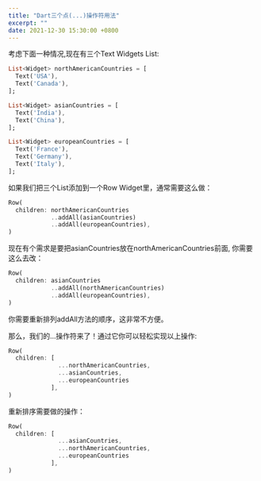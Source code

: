 ```yaml
---
title: "Dart三个点(...)操作符用法"
excerpt: ""
date: 2021-12-30 15:30:00 +0800
---
```


考虑下面一种情况,现在有三个Text Widgets List:
```dart
List<Widget> northAmericanCountries = [
  Text('USA'),
  Text('Canada'),
];

List<Widget> asianCountries = [
  Text('India'),
  Text('China'),
];

List<Widget> europeanCountries = [
  Text('France'),
  Text('Germany'),
  Text('Italy'),
];
```

如果我们把三个List添加到一个Row Widget里，通常需要这么做：

```dart
Row(
  children: northAmericanCountries
            ..addAll(asianCountries)
            ..addAll(europeanCountries),
)
```

现在有个需求是要把asianCountries放在northAmericanCountries前面, 你需要这么去改：

```dart
Row(
  children: asianCountries
            ..addAll(northAmericanCountries)
            ..addAll(europeanCountries),
)
```

你需要重新排列addAll方法的顺序，这非常不方便。

那么，我们的...操作符来了！通过它你可以轻松实现以上操作:
```dart
Row(
  children: [
              ...northAmericanCountries,
              ...asianCountries,
              ...europeanCountries
            ],
)
```

重新排序需要做的操作：
```dart
Row(
  children: [
              ...asianCountries,
              ...northAmericanCountries,
              ...europeanCountries
            ],
)
```
